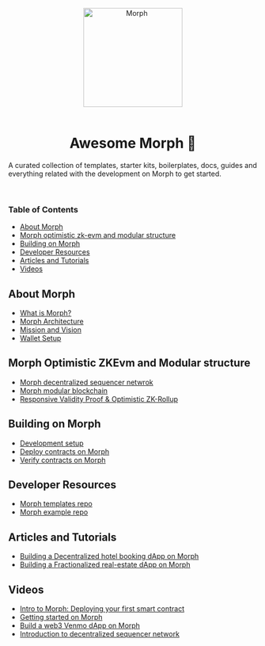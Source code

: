 <div align="center">	
    <p>	
	    <a href="(https://www.morphl2.io/)">	
            <div>	
	              <img width="200px" src="https://morphl2brand.notion.site/image/https%3A%2F%2Fprod-files-secure.s3.us-west-2.amazonaws.com%2Ffcab2c10-8da9-4414-aa63-4998ddf62e78%2F76b87f21-9863-4533-932c-91c593cc741c%2FLogo_Morph_white.jpg?table=block&id=00854626-61f3-4668-8ab1-cb8f3ec0dcb0&spaceId=fcab2c10-8da9-4414-aa63-4998ddf62e78&width=2000&userId=&cache=v2" align="center" alt="Morph" />	
		    </div>
	    </a>
            <br>
    </p>
			   		
</div>

 <h1 align="center"> Awesome Morph 🐨 </h1>

A curated collection of templates, starter kits, boilerplates, docs, guides and everything related with the development on Morph to get started.

<br>

<!-- CONTENTS -->

<h3>Table of Contents</h3>

- [About Morph](#about-morph)
- [Morph optimistic zk-evm and modular structure](#morph-optimistic-zkevm-and-modular-structure)
- [Building on Morph](#building-on-morph)
- [Developer Resources](#developer-resources)
- [Articles and Tutorials](#articles-and-tutorials)
- [Videos](#videos)

<!-- ABOUT THE PROJECT -->

## About Morph

- [What is Morph?](https://docs.morphl2.io/docs/about-morph/user-navigation-page/)
- [Morph Architecture](https://docs.morphl2.io/docs/about-morph/morphs-architecture)
- [Mission and Vision](https://docs.morphl2.io/docs/about-morph/morphs-vision-and-mission)
- [Wallet Setup](https://docs.morphl2.io/docs/quick-start/wallet-setup)

## Morph Optimistic ZKEvm and Modular structure

- [Morph decentralized sequencer netwrok](https://morph.ghost.io/introduction-to-decentralized-sequencer-network/)
- [Morph modular blockchain](https://morph.ghost.io/introduction-to-modular/)
- [Responsive Validity Proof & Optimistic ZK-Rollup](https://morph.ghost.io/responsive-validity-proof-optimistic-zk-rollup/)

## Building on Morph

- [Development setup](https://docs.morphl2.io/docs/build-on-morph/build-on-morph/development-setup)
- [Deploy contracts on Morph](https://docs.morphl2.io/docs/build-on-morph/code-examples/deploy-contract-on-morph)
- [Verify contracts on Morph](https://docs.morphl2.io/docs/build-on-morph/build-on-morph/verify-your-smart-contracts)

## Developer Resources

- [Morph templates repo](https://github.com/morph-l2/templates)
- [Morph example repo](https://github.com/morph-l2/morph-examples?ref=morph.ghost.io)

## Articles and Tutorials

- [Building a Decentralized hotel booking dApp on Morph](https://morph.ghost.io/developer-guide-building-a-decentralized-hotel-booking-system-on-morph-2/)
- [Building a Fractionalized real-estate dApp on Morph](https://morph.ghost.io/developer-guide-realestate-dapp/)

## Videos

- [Intro to Morph: Deploying your first smart contract](https://www.youtube.com/watch?v=8yAx5EU1wcE)
- [Getting started on Morph](https://www.youtube.com/watch?v=HbXaEMwGPD4)
- [Build a web3 Venmo dApp on Morph](https://www.youtube.com/watch?v=oH4xzSO-HvE)
- [Introduction to decentralized sequencer network](https://www.youtube.com/watch?v=nxr0IJjhdK0)
